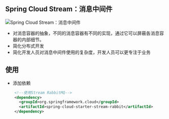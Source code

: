 ## Spring Cloud Stream：消息中间件
![Spring Cloud Stream：消息中间件](http://jn-hhh.oss-cn-hangzhou.aliyuncs.com/image-20200225170435098.png)
- 对消息容器的抽象，不同的消息容器有不同的实现，通过它可以屏蔽各消息容器的内部细节。
- 简化分布式开发
- 简化开发人员对消息中间件使用的复杂度，开发人员可以更专注于业务
## 使用
- 添加依赖
```xml
    <!--使用Stream RabbitMQ-->
    <dependency>
      <groupId>org.springframework.cloud</groupId>
      <artifactId>spring-cloud-starter-stream-rabbit</artifactId>
    </dependency>
```
